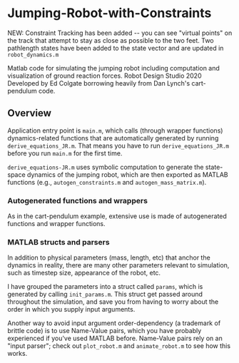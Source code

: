 # Jumping-Robot-with-Constraints
NEW:  Constraint Tracking has been added -- you can see "virtual points" on the track that attempt to stay as close as possible to the two feet.  Two pathlength states have been added to the state vector and are updated in `robot_dynamics.m` 

Matlab code for simulating the jumping robot including computation and visualization of ground reaction forces.
Robot Design Studio 2020
Developed by Ed Colgate borrowing heavily from Dan Lynch's cart-pendulum code.

## Overview
Application entry point is `main.m`, which calls (through wrapper functions) dynamics-related functions that are automatically generated by running `derive_equations_JR.m`.
That means you have to run `derive_equations_JR.m` before you run `main.m` for the first time.

`derive_equations-JR.m` uses symbolic computation to generate the state-space dynamics of the jumping robot, which are then exported as MATLAB functions (e.g., `autogen_constraints.m` and `autogen_mass_matrix.m`).

### Autogenerated functions and wrappers
As in the cart-pendulum example, extensive use is made of autogenerated functions and wrapper functions.

### MATLAB structs and parsers
In addition to physical parameters (mass, length, etc) that anchor the dynamics in reality, there are many other parameters relevant to simulation, such as timestep size, appearance of the robot, etc.

I have grouped the parameters into a struct called `params`, which is generated by calling `init_params.m`. This struct get passed around throughout the simulation, and save you from having to worry about the order in which you supply input arguments.

Another way to avoid input argument order-dependency (a trademark of brittle code) is to use Name-Value pairs, which you have probably experienced if you've used MATLAB before.  Name-Value pairs rely on an "input parser"; check out `plot_robot.m` and `animate_robot.m` to see how this works.
